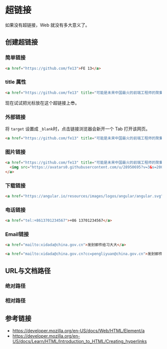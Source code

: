 # 超链接

如果没有超链接，Web 就没有多大意义了。

## 创建超链接
### 简单链接
```html
<a href="https://github.com/fe13">FE 13</a>
```

### title 属性
```html
<a href="https://github.com/fe13" title="可能是未来中国最火的前端工程师的聚集地">FE 13</a>
```
现在试试把光标放在这个超链接上😎。

### 外部链接
将 `target` 设置成 `_blank`时，点击链接浏览器会新开一个 Tab 打开该网页。
```html
<a href="https://github.com/fe13" title="可能是未来中国最火的前端工程师的聚集地" target="_blank">FE 13</a>
```

### 图片链接
```html
<a href="https://github.com/fe13" title="可能是未来中国最火的前端工程师的聚集地">
  <img src="https://avatars0.githubusercontent.com/u/28950695?v=3&s=200" height="100">  
</a>
```

### 下载链接
```html
<a href="https://angular.io/resources/images/logos/angular/angular.svg" download>下载 Angular Logo</a>
```

### 电话链接
```html
<a href="tel:+8613701234567">+86 13701234567</a>
```

### Email链接
```html
<a href="mailto:xidada@china.gov.cn">发封邮件给习大大</a>

<a href="mailto:xidada@china.gov.cn?cc=pengliyuan@china.gov.cn">发封邮件给习大大并抄送第一夫人</a>
```

## URL与文档路径
### 绝对路径

### 相对路径

## 参考链接
* https://developer.mozilla.org/en-US/docs/Web/HTML/Element/a
* https://developer.mozilla.org/en-US/docs/Learn/HTML/Introduction_to_HTML/Creating_hyperlinks
